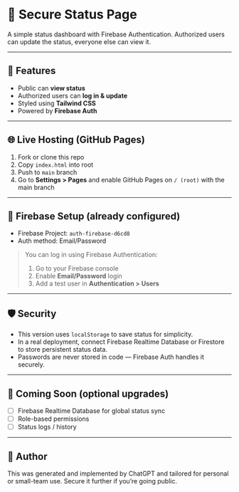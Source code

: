 # 🔐 Secure Status Page

A simple status dashboard with Firebase Authentication. Authorized users can update the status, everyone else can view it.

---

## 🚀 Features

- Public can **view status**
- Authorized users can **log in & update**
- Styled using **Tailwind CSS**
- Powered by **Firebase Auth**

---

## 🌐 Live Hosting (GitHub Pages)

1. Fork or clone this repo
2. Copy `index.html` into root
3. Push to `main` branch
4. Go to **Settings > Pages** and enable GitHub Pages on `/ (root)` with the main branch

---

## 🔧 Firebase Setup (already configured)

- Firebase Project: `auth-firebase-d6cd8`
- Auth method: Email/Password

> You can log in using Firebase Authentication:
> 1. Go to your Firebase console
> 2. Enable **Email/Password** login
> 3. Add a test user in **Authentication > Users**

---

## 🛡 Security

- This version uses `localStorage` to save status for simplicity.
- In a real deployment, connect Firebase Realtime Database or Firestore to store persistent status data.
- Passwords are never stored in code — Firebase Auth handles it securely.

---

## 🔮 Coming Soon (optional upgrades)

- [ ] Firebase Realtime Database for global status sync
- [ ] Role-based permissions
- [ ] Status logs / history

---

## 🧠 Author

This was generated and implemented by ChatGPT and tailored for personal or small-team use. Secure it further if you’re going public.

